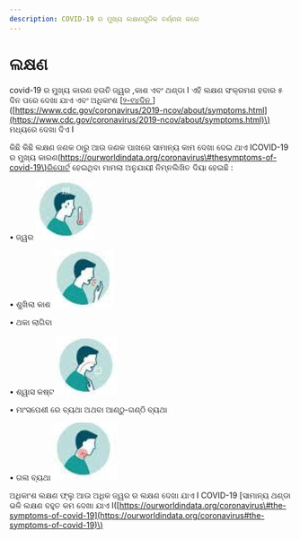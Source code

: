 ```yaml
---
description: COVID-19 ର ମୁଖ୍ୟ ଲକ୍ଷଣଗୁଡିକ ବର୍ଣ୍ଣନା କରେ
---
```


# ଲକ୍ଷଣ

covid-19 ର ମୁଖ୍ୟ କାରଣ ହଉଚି ଜ୍ୱର ,କାଶ ଏବଂ ଥଣ୍ଡା I ଏହି ଲକ୍ଷଣ ସଂକ୍ରମଣ ହବାର ୫ ଦିନ ପରେ ଦେଖା ଯାଏ ଏବଂ ଅଧିକାଂଶ \[[୨-୧୪ଦିନ ](https://www.cdc.gov/coronavirus/2019-ncov/about/symptoms.html)\]\([https://www.cdc.gov/coronavirus/2019-ncov/about/symptoms.html](https://www.cdc.gov/coronavirus/2019-ncov/about/symptoms.html)\) ମଧ୍ୟରେ ଦେଖା ଦିଏ I 

କିଛି କିଛି ଲକ୍ଷଣ ଜଣକ ଠାରୁ ଆଉ ଜଣକ ପାଖରେ ସାମାନ୍ୟ କାମ ଦେଖା ଦେଇ ଥାଏ ICOVID-19 ର ମୁଖ୍ୟ କାରଣ\([https://ourworldindata.org/coronavirus\#thesymptoms-of-covid-19\)ରିପୋର୍ଟ](https://ourworldindata.org/coronavirus#thesymptoms-of-covid-19%29ରିପୋର୍ଟ) ହେଇଥିବା ମାମଲା ଅନୁଯାୟୀ ନିମ୍ନଲିଖିତ ଦିୟା ହେଇଛି : 

• ଜ୍ୱର ![](.gitbook/assets/s1%20%281%29.JPG) 

• ଶୁଖିଲା କାଶ ![](.gitbook/assets/s2.JPG) 

• ଥକା ଲାଗିବା  

• ଶ୍ୱାସ କଷ୍ଟ ![](.gitbook/assets/s3.JPG) 

• ମାଂସପେଶୀ ରେ ବ୍ୟଥା ଅଥବା ଆଣ୍ଠୁ-ଗଣ୍ଠି ବ୍ୟଥା

 • ଗଳା ବ୍ୟଥା ![](.gitbook/assets/s4.JPG) 

ଅଧିକାଂଶ ଲକ୍ଷଣ ଫ୍ଲୁ ଆଉ ଅଧିକ ଜ୍ୱର ର ଲକ୍ଷଣ ଦେଖା ଯାଏ I COVID-19 \[ସାମାନ୍ୟ ଥଣ୍ଡା ଭଳି ଲକ୍ଷଣ ବହୁତ କମ ଦେଖା ଯାଏ I\([https://ourworldindata.org/coronavirus\#the-symptoms-of-covid-19](https://ourworldindata.org/coronavirus#the-symptoms-of-covid-19)\)

